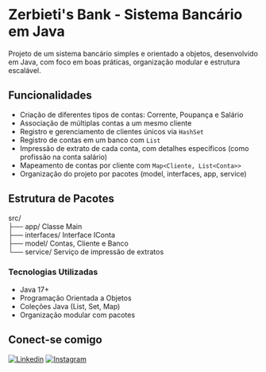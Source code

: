 # Zerbieti's Bank - Sistema Bancário em Java

Projeto de um sistema bancário simples e orientado a objetos, desenvolvido em Java, com foco em boas práticas, organização modular e estrutura escalável.

## Funcionalidades

- Criação de diferentes tipos de contas: Corrente, Poupança e Salário
- Associação de múltiplas contas a um mesmo cliente
- Registro e gerenciamento de clientes únicos via `HashSet`
- Registro de contas em um banco com `List`
- Impressão de extrato de cada conta, com detalhes específicos (como profissão na conta salário)
- Mapeamento de contas por cliente com `Map<Cliente, List<Conta>>`
- Organização do projeto por pacotes (model, interfaces, app, service)

## Estrutura de Pacotes
src/<br>
├── app/ Classe Main<br>
├── interfaces/ Interface IConta <br>
├── model/ Contas, Cliente e Banco <br>
└── service/ Serviço de impressão de extratos<br>

### Tecnologias Utilizadas
- Java 17+
- Programação Orientada a Objetos
- Coleções Java (List, Set, Map)
- Organização modular com pacotes

## Conect-se comigo
[![Linkedin](https://img.shields.io/badge/LinkedIn-0077B5?style=for-the-badge&logo=linkedin&logoColor=white)](https://www.linkedin.com/in/moyses-zerbieti/)
[![Instagram](https://img.shields.io/badge/Instagram-E4405F?style=for-the-badge&logo=instagram&logoColor=white)](https://www.instagram.com/_zerbietii/)
